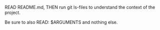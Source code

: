 READ README.md, THEN run git ls-files to understand the context of the project.

Be sure to also READ: $ARGUMENTS and nothing else.
